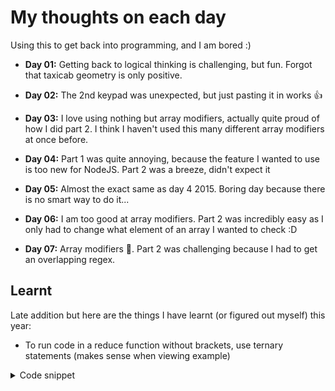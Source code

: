 # My thoughts on each day

Using this to get back into programming, and I am bored :)

- **Day 01:** Getting back to logical thinking is challenging, but fun. Forgot that taxicab geometry is only positive.

- **Day 02:** The 2nd keypad was unexpected, but just pasting it in works 👍

- **Day 03:** I love using nothing but array modifiers, actually quite proud of how I did part 2. I think I haven't used this many different array modifiers at once before.

- **Day 04:** Part 1 was quite annoying, because the feature I wanted to use is too new for NodeJS. Part 2 was a breeze, didn't expect it

- **Day 05:** Almost the exact same as day 4 2015. Boring day because there is no smart way to do it...

- **Day 06:** I am too good at array modifiers. Part 2 was incredibly easy as I only had to change what element of an array I wanted to check :D

- **Day 07:** Array modifiers 🙏. Part 2 was challenging because I had to get an overlapping regex.

## Learnt
Late addition but here are the things I have learnt (or figured out myself) this year: 
 - To run code in a reduce function without brackets, use ternary statements (makes sense when viewing example)
 <details>
 <summary>Code snippet</summary>

 ```ts
 .reduce((a, b) => (a[b] = (a[b] || 0) + 1) ? a : a, {})
 // => Here the code is executed before just returning a
 ```
 </details>
